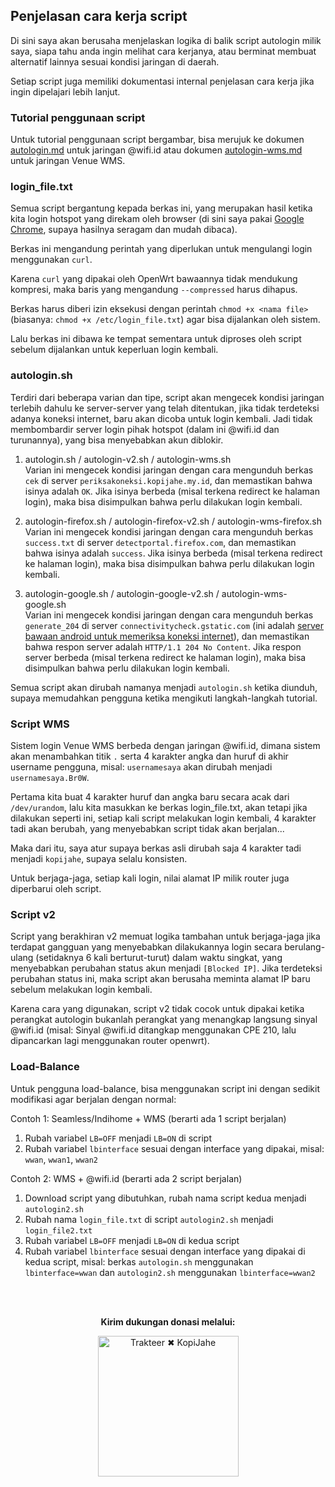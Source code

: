 ## Penjelasan cara kerja script

Di sini saya akan berusaha menjelaskan logika di balik script autologin milik saya, siapa tahu anda ingin melihat cara kerjanya, atau berminat membuat alternatif lainnya sesuai kondisi jaringan di daerah.

Setiap script juga memiliki dokumentasi internal penjelasan cara kerja jika ingin dipelajari lebih lanjut.

### Tutorial penggunaan script

Untuk tutorial penggunaan script bergambar, bisa merujuk ke dokumen [autologin.md](../autologin.md) untuk jaringan <span></span>@wifi.id atau dokumen [autologin-wms.md](../autologin-wms.md) untuk jaringan Venue WMS.

### login_file.txt
Semua script bergantung kepada berkas ini, yang merupakan hasil ketika kita login hotspot yang direkam oleh browser (di sini saya pakai [Google Chrome](https://google.com/chrome), supaya hasilnya seragam dan mudah dibaca).

Berkas ini mengandung perintah yang diperlukan untuk mengulangi login menggunakan `curl`.

Karena `curl` yang dipakai oleh OpenWrt bawaannya tidak mendukung kompresi, maka baris yang mengandung `--compressed` harus dihapus.

Berkas harus diberi izin eksekusi dengan perintah `chmod +x <nama file>` (biasanya: `chmod +x /etc/login_file.txt`) agar bisa dijalankan oleh sistem.

Lalu berkas ini dibawa ke tempat sementara untuk diproses oleh script sebelum dijalankan untuk keperluan login kembali.

### autologin.sh

Terdiri dari beberapa varian dan tipe, script akan mengecek kondisi jaringan terlebih dahulu ke server-server yang telah ditentukan, jika tidak terdeteksi adanya koneksi internet, baru akan dicoba untuk login kembali. Jadi tidak membombardir server login pihak hotspot (dalam ini <span></span>@wifi.id dan turunannya), yang bisa menyebabkan akun diblokir.

1. autologin.sh / autologin-v2.sh / autologin-wms.sh  
Varian ini mengecek kondisi jaringan dengan cara mengunduh berkas `cek` di server `periksakoneksi.kopijahe.my.id`, dan memastikan bahwa isinya adalah `OK`. Jika isinya berbeda (misal terkena redirect ke halaman login), maka bisa disimpulkan bahwa perlu dilakukan login kembali.

2. autologin-firefox.sh / autologin-firefox-v2.sh / autologin-wms-firefox.sh  
Varian ini mengecek kondisi jaringan dengan cara mengunduh berkas `success.txt` di server `detectportal.firefox.com`, dan memastikan bahwa isinya adalah `success`. Jika isinya berbeda (misal terkena redirect ke halaman login), maka bisa disimpulkan bahwa perlu dilakukan login kembali.

3. autologin-google.sh / autologin-google-v2.sh / autologin-wms-google.sh  
Varian ini mengecek kondisi jaringan dengan cara mengunduh berkas `generate_204` di server `connectivitycheck.gstatic.com` (ini adalah [server bawaan android untuk memeriksa koneksi internet](https://android.googlesource.com/platform/frameworks/base/+/master/services/core/java/com/android/server/ConnectivityService.java#280)), dan memastikan bahwa respon server adalah `HTTP/1.1 204 No Content`. Jika respon server berbeda (misal terkena redirect ke halaman login), maka bisa disimpulkan bahwa perlu dilakukan login kembali.

Semua script akan dirubah namanya menjadi `autologin.sh` ketika diunduh, supaya memudahkan pengguna ketika mengikuti langkah-langkah tutorial.

### Script WMS

Sistem login Venue WMS berbeda dengan jaringan <span></span>@wifi.id, dimana sistem akan menambahkan titik `.` serta 4 karakter angka dan huruf di akhir username pengguna, misal: `usernamesaya` akan dirubah menjadi `usernamesaya.Br0W`.

Pertama kita buat 4 karakter huruf dan angka baru secara acak dari `/dev/urandom`, lalu kita masukkan ke berkas login_file.txt, akan tetapi jika dilakukan seperti ini, setiap kali script melakukan login kembali, 4 karakter tadi akan berubah, yang menyebabkan script tidak akan berjalan...

Maka dari itu, saya atur supaya berkas asli dirubah saja 4 karakter tadi menjadi `kopijahe`, supaya selalu konsisten.

Untuk berjaga-jaga, setiap kali login, nilai alamat IP milik router juga diperbarui oleh script.

### Script v2

Script yang berakhiran v2 memuat logika tambahan untuk berjaga-jaga jika terdapat gangguan yang menyebabkan dilakukannya login secara berulang-ulang (setidaknya 6 kali berturut-turut) dalam waktu singkat, yang menyebabkan perubahan status akun menjadi `[Blocked IP]`. Jika terdeteksi perubahan status ini, maka script akan berusaha meminta alamat IP baru sebelum melakukan login kembali.

Karena cara yang digunakan, script v2 tidak cocok untuk dipakai ketika perangkat autologin bukanlah perangkat yang menangkap langsung sinyal <span><span>@wifi.id (misal: Sinyal <span></span>@wifi.id ditangkap menggunakan CPE 210, lalu dipancarkan lagi menggunakan router openwrt).


### Load-Balance

Untuk pengguna load-balance, bisa menggunakan script ini dengan sedikit modifikasi agar berjalan dengan normal:

Contoh 1: Seamless/Indihome + WMS (berarti ada 1 script berjalan)  
1. Rubah variabel `LB=OFF` menjadi `LB=ON` di script  
2. Rubah variabel `lbinterface` sesuai dengan interface yang dipakai, misal: `wwan`, `wwan1`, `wwan2`

Contoh 2: WMS + <span></span>@wifi.id (berarti ada 2 script berjalan)  
1. Download script yang dibutuhkan, rubah nama script kedua menjadi `autologin2.sh`
2. Rubah nama `login_file.txt` di script `autologin2.sh` menjadi `login_file2.txt`
2. Rubah variabel `LB=OFF` menjadi `LB=ON` di kedua script  
3. Rubah variabel `lbinterface` sesuai dengan interface yang dipakai di kedua script, misal: berkas `autologin.sh` menggunakan `lbinterface=wwan` dan `autologin2.sh` menggunakan `lbinterface=wwan2`

<br><br>
<p align="center">
	<b>Kirim dukungan donasi melalui:</b>
</p>
<p align="center">
    <a href="https://trakteer.id/kopijahe"><img src="https://github.com/kopijahe/wifiid-openwrt/blob/master/pics/trakteer-button.svg" alt="Trakteer ✖ KopiJahe" width="225">
</p>
